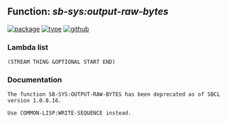 ## Function: ***sb-sys:output-raw-bytes***
[![package](https://img.shields.io/badge/Package-SB--SYS-5f9ea0.svg?style=social&colorA=999999)](../) [![type](https://img.shields.io/badge/Type-Function-5f9ea0.svg?style=social&colorA=999999)](../#function) [![github](https://img.shields.io/badge/GitHub-View_the_source-5f9ea0.svg?style=social&colorA=999999&logo=github)](https://github.com/sbcl/sbcl/blob/master/src/code/fd-stream.lisp/) 
### Lambda list
```
(STREAM THING &OPTIONAL START END)
```
### Documentation
```
The function SB-SYS:OUTPUT-RAW-BYTES has been deprecated as of SBCL version 1.0.8.16.

Use COMMON-LISP:WRITE-SEQUENCE instead.
```
